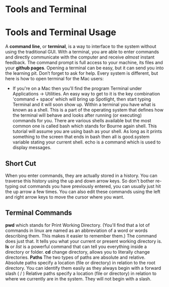 # Tools and Terminal
# Tools and Terminal Usage

A **command line**, or **terminal**, is a way to interface to the system without using the traditional GUI. With a terminal, you are able to enter commands and directly communicate with the computer and receive *almost* instant feedback.
The command prompt is full access to your machine, its files and your **github pages**.
Opening a terminal can be easy, but it can send you into the learning pit. Don’t forget to ask for help. Every system is different, but here is how to open terminal for the Mac users:
* If you're on a Mac then you'll find the program Terminal under Applications -> Utilities. An easy way to get to it is the key combination 'command + space' which will bring up Spotlight, then start typing Terminal and it will soon show up.
Within a terminal you have what is known as a shell. This is a part of the operating system that defines how the terminal will behave and looks after running (or executing) commands for you. There are various shells available but the most common one is called bash which stands for Bourne again shell. This tutorial will assume you are using bash as your shell. As long as it prints something to the screen that ends in bash then all is good.system variable stating your current shell. echo is a command which is used to display messages.
## Short Cut
When you enter commands, they are actually stored in a history. You can traverse this history using the up and down arrow keys. So don't bother re-typing out commands you have previously entered, you can usually just hit the up arrow a few times. You can also edit these commands using the left and right arrow keys to move the cursor where you want.
## Terminal Commands
**pwd** which stands for Print Working Directory. (You'll find that a lot of commands in linux are named as an abbreviation of a word or words describing them. This makes it easier to remember them.) The command does just that. It tells you what your current or present working directory is.
**ls** or *list* is a powerful command that can tell you everything inside a directory or folder.
**cd** change directory, allows you to literally change directories.
**Paths**  The two types of paths are absolute and relative.
Absolute paths specify a location (file or directory) in relation to the root directory. You can identify them easily as they always begin with a forward slash ( / )
Relative paths specify a location (file or directory) in relation to where we currently are in the system. They will not begin with a slash.
